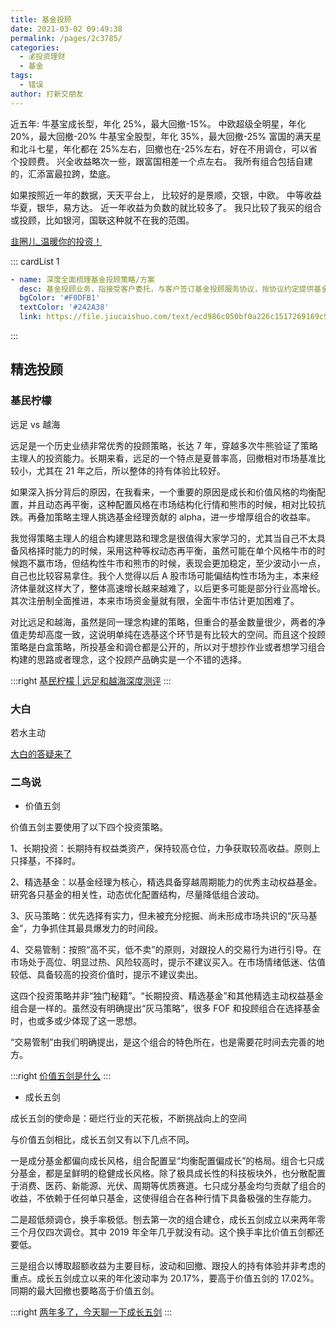 ```yaml
---
title: 基金投顾
date: 2021-03-02 09:49:38
permalink: /pages/2c3785/
categories:
  - 💰投资理财
  - 基金
tags:
  - 错误
author: 打新交朋友
---
```

近五年:
牛基宝成长型，年化 25%，最大回撤-15%。
中欧超级全明星，年化 20%，最大回撤-20%
牛基宝全股型，年化 35%，最大回撤-25%
富国的满天星和北斗七星，年化都在 25%左右，回撤也在-25%左右，好在不用调仓，可以省个投顾费。
兴全收益略次一些，跟富国相差一个点左右。
我所有组合包括自建的，汇添富最拉跨，垫底。

如果按照近一年的数据，天天平台上，
比较好的是景顺，交银，中欧。
中等收益华夏，银华，易方达。
近一年收益为负数的就比较多了。
我只比较了我买的组合或投顾，比如银河，国联这种就不在我的范围。

[韭圈儿_温暖你的投资！](https://funddb.cn/community/comments_details/27827)

::: cardList 1

```yaml
- name: 深度全面梳理基金投顾策略/方案
  desc: 基金投顾业务，指接受客户委托，与客户签订基金投顾服务协议，按协议约定提供基金投资组合策略建议，代客户作出具体基金投资品种、数量和买卖时机的决策，并代客户执行基金产品申购、赎回、转换等交易申请。2019 年 10 月中国证监会发布《关于做好公开募集证券投资基金投资顾问业务试点工作的通知》，截至目前已有 54 家（22 家基金/26 家券商/3 家第三方/3 家银行）基金投顾业务试点机构。
  bgColor: '#F0DFB1'
  textColor: '#242A38'
  link: https://file.jiucaishuo.com/text/ecd986c050bf0a226c1517269169c9e6.pdf  
```

:::

## 精选投顾

### 基民柠檬

远足 vs 越海

远足是一个历史业绩非常优秀的投顾策略，长达 7 年，穿越多次牛熊验证了策略主理人的投资能力。长期来看，远足的一个特点是夏普率高，回撤相对市场基准比较小，尤其在 21 年之后，所以整体的持有体验比较好。

如果深入拆分背后的原因，在我看来，一个重要的原因是成长和价值风格的均衡配置，并且动态再平衡，这种配置风格在市场结构化行情和熊市的时候，相对比较抗跌。再叠加策略主理人挑选基金经理贡献的 alpha，进一步增厚组合的收益率。

我觉得策略主理人的组合构建思路和理念是很值得大家学习的，尤其当自己不太具备风格择时能力的时候，采用这种等权动态再平衡，虽然可能在单个风格牛市的时候跑不赢市场，但结构性牛市和熊市的时候，表现会更加稳定，至少波动小一点，自己也比较容易拿住。我个人觉得以后 A 股市场可能偏结构性市场为主，本来经济体量就这样大了，整体高速增长越来越难了，以后更多可能是部分行业高增长。其次注册制全面推进，本来市场资金量就有限，全面牛市估计更加困难了。

对比远足和越海，虽然是同一理念构建的策略，但重合的基金数量很少，两者的净值走势却高度一致，这说明单纯在选基这个环节是有比较大的空间。而且这个投顾策略是白盒策略，所投基金和调仓都是公开的，所以对于想抄作业或者想学习组合构建的思路或者理念，这个投顾产品确实是一个不错的选择。

:::right
[基民柠檬 | 远足和越海深度测评](https://mp.weixin.qq.com/s/wY6a7Y2mGYpTyLbo-TinGQ)
:::

### 大白

若水主动

[大白的答疑来了](https://mp.weixin.qq.com/s/Zax5mqh5fv8cuagcgtvcVQ)

### 二鸟说

- 价值五剑

价值五剑主要使用了以下四个投资策略。

1、长期投资：长期持有权益类资产，保持较高仓位，力争获取较高收益。原则上只择基，不择时。

2、精选基金：以基金经理为核心，精选具备穿越周期能力的优秀主动权益基金。研究各只基金的相关性，动态优化配置结构，尽量降低组合波动。

3、灰马策略：优先选择有实力，但未被充分挖掘、尚未形成市场共识的“灰马基金”，力争抓住其最具爆发力的时间段。

4、交易管制：按照“高不买，低不卖”的原则，对跟投人的交易行为进行引导。在市场处于高位、明显过热、风险较高时，提示不建议买入。在市场情绪低迷、估值较低、具备较高的投资价值时，提示不建议卖出。

这四个投资策略并非“独门秘籍”。“长期投资、精选基金”和其他精选主动权益基金组合是一样的。虽然没有明确提出“灰马策略”，很多 FOF 和投顾组合在选择基金时，也或多或少体现了这一思想。

“交易管制”由我们明确提出，是这个组合的特色所在，也是需要花时间去完善的地方。

:::right
[价值五剑是什么](https://mp.weixin.qq.com/s/h7I4nXG0UjeNe2-sETLeOA)
:::

- 成长五剑

成长五剑的使命是：砸烂行业的天花板，不断挑战向上的空间

与价值五剑相比，成长五剑又有以下几点不同。

一是成分基金都偏向成长风格，组合配置呈“均衡配置偏成长”的格局。组合七只成分基金，都是呈鲜明的稳健成长风格。除了极具成长性的科技板块外，也分散配置于消费、医药、新能源、光伏、周期等优质赛道。七只成分基金均匀贡献了组合的收益，不依赖于任何单只基金，这使得组合在各种行情下具备极强的生存能力。

二是超低频调仓，换手率极低。刨去第一次的组合建仓，成长五剑成立以来两年零三个月仅四次调仓。其中 2019 年全年几乎就没有动。这个换手率比价值五剑都还要低。

三是组合以博取超额收益为主要目标，波动和回撤、跟投人的持有体验并非考虑的重点。成长五剑成立以来的年化波动率为 20.17%，要高于价值五剑的 17.02%。同期的最大回撤也要略高于价值五剑。

:::right
[两年多了，今天聊一下成长五剑](https://mp.weixin.qq.com/s/aTL2oO2dIqzVgkWol8tmzA)
:::
